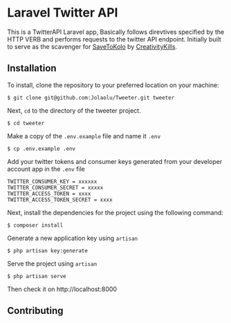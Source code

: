 # Laravel Twitter API

This is a TwitterAPI Laravel app, Basically follows direvtives specified by the HTTP VERB and performs requests to the twitter API endpoint.
Initially built to serve as the scavenger for [SaveToKolo](https://twitter.com/SaveToKolo) by [CreativityKills](https://www.creativitykills.co).

## Installation

To install, clone the repository to your preferred location on your machine:

```
$ git clone git@github.com:Jolaolu/Tweeter.git tweeter
```

Next, `cd` to the directory of the tweeter project.

```
$ cd tweeter
```

Make a copy of the `.env.example` file and name it `.env`

```
$ cp .env.example .env
```

Add your twitter tokens and consumer keys generated from your developer account app in the `.env` file

```
TWITTER_CONSUMER_KEY = xxxxxx
TWITTER_CONSUMER_SECRET = xxxxx
TWITTER_ACCESS_TOKEN = xxxx
TWITTER_ACCESS_TOKEN_SECRET = xxxx
```

Next, install the dependencies for the project using the following command:

```
$ composer install

```

Generate a new application key using `artisan`

```
$ php artisan key:generate
```



Serve the project using `artisan`

```
$ php artisan serve
```

Then check it on http://localhost:8000

## Contributing


